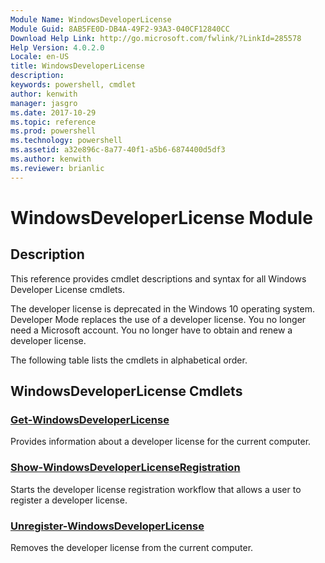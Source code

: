 ```yaml
---
Module Name: WindowsDeveloperLicense
Module Guid: 8AB5FE0D-DB4A-49F2-93A3-040CF12840CC
Download Help Link: http://go.microsoft.com/fwlink/?LinkId=285578
Help Version: 4.0.2.0
Locale: en-US
title: WindowsDeveloperLicense
description: 
keywords: powershell, cmdlet
author: kenwith
manager: jasgro
ms.date: 2017-10-29
ms.topic: reference
ms.prod: powershell
ms.technology: powershell
ms.assetid: a32e896c-8a77-40f1-a5b6-6874400d5df3
ms.author: kenwith
ms.reviewer: brianlic
---
```


# WindowsDeveloperLicense Module
## Description
This reference provides cmdlet descriptions and syntax for all Windows Developer License cmdlets. 

The developer license is deprecated in the Windows 10 operating system. Developer Mode replaces the use of a developer license. You no longer need a Microsoft account. You no longer have to obtain and renew a developer license.

The following table lists the cmdlets in alphabetical order.

## WindowsDeveloperLicense Cmdlets
### [Get-WindowsDeveloperLicense](./Get-WindowsDeveloperLicense.md)
Provides information about a developer license for the current computer.

### [Show-WindowsDeveloperLicenseRegistration](./Show-WindowsDeveloperLicenseRegistration.md)
Starts the developer license registration workflow that allows a user to register a developer license.

### [Unregister-WindowsDeveloperLicense](./Unregister-WindowsDeveloperLicense.md)
Removes the developer license from the current computer.

